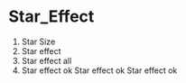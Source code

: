 # Star_Effect
1. Star Size
2. Star effect
3. Star effect all
4. Star effect ok
 Star effect ok
 Star effect ok
